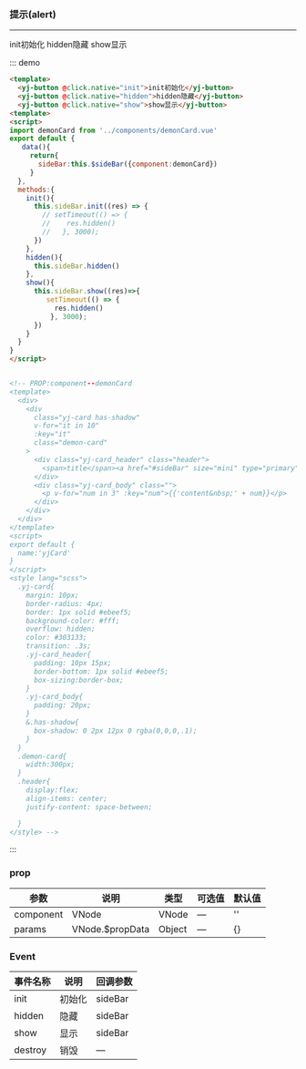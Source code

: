 

### 提示(alert)
---
<div class="demon-block">
    <yj-button @click.native="init">init初始化</yj-button>
    <yj-button @click.native="hidden">hidden隐藏</yj-button>
    <yj-button @click.native="show">show显示</yj-button>
</div>
<script>
import demonCard from '../components/demonCard.vue'
export default {
   data(){
     return{
       sideBar:this.$sideBar({component:demonCard})
     }
  },
  methods:{
    init(){
      this.sideBar.init((res) => {
        // setTimeout(() => {
        //    res.hidden()
        //   }, 3000);
      })
    },
    hidden(){
      this.sideBar.hidden()
    },
    show(){
      this.sideBar.show((res)=>{
         setTimeout(() => {
           res.hidden()
          }, 3000);
      })
    }
  }
}
</script>

::: demo
```html
<template>
  <yj-button @click.native="init">init初始化</yj-button>
  <yj-button @click.native="hidden">hidden隐藏</yj-button>
  <yj-button @click.native="show">show显示</yj-button>
<template>
<script>
import demonCard from '../components/demonCard.vue'
export default {
   data(){
     return{
       sideBar:this.$sideBar({component:demonCard})
     }
  },
  methods:{
    init(){
      this.sideBar.init((res) => {
        // setTimeout(() => {
        //    res.hidden()
        //   }, 3000);
      })
    },
    hidden(){
      this.sideBar.hidden()
    },
    show(){
      this.sideBar.show((res)=>{
         setTimeout(() => {
           res.hidden()
          }, 3000);
      })
    }
  }
}
</script>


<!-- PROP:component--demonCard
<template>
  <div>
    <div 
      class="yj-card has-shadow" 
      v-for="it in 10" 
      :key="it" 
      class="demon-card"
    >
      <div class="yj-card_header" class="header">
        <span>title</span><a href="#sideBar" size="mini" type="primary">操作</a>
      </div>
      <div class="yj-card_body" class="">
        <p v-for="num in 3" :key="num">{{'content&nbsp;' + num}}</p>
      </div>
    </div>
  </div>
</template>
<script>
export default {
  name:'yjCard'
}
</script>
<style lang="scss">
  .yj-card{
    margin: 10px;
    border-radius: 4px;
    border: 1px solid #ebeef5;
    background-color: #fff;
    overflow: hidden;
    color: #303133;
    transition: .3s;
    .yj-card_header{
      padding: 10px 15px;
      border-bottom: 1px solid #ebeef5;
      box-sizing:border-box;
    }
    .yj-card_body{
      padding: 20px;
    }
    &.has-shadow{
      box-shadow: 0 2px 12px 0 rgba(0,0,0,.1);
    }
  }
  .demon-card{
    width:300px;
  }
  .header{
    display:flex;
    align-items: center;
    justify-content: space-between;

  }
</style> -->
```
:::

### prop
| 参数      | 说明                                 | 类型      | 可选值       | 默认值   |
|---------- |------------------------------------ |---------- |------------- |-------- |
|component      | VNode |	VNode   |	—           | '' |
|params      |	VNode.$propData |	Object  |	—           | {} |
### Event
| 事件名称      | 说明       | 回调参数   |
|------------- |----------- |---------  |
|init         |初始化| sideBar  |
|hidden       |隐藏| sideBar |
|show         |显示| sideBar |
|destroy      |销毁| —  |



